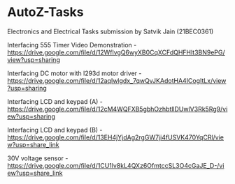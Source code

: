 # AutoZ-Tasks
Electronics and Electrical Tasks submission by Satvik Jain (21BEC0361)

Interfacing 555 Timer Video Demonstration - https://drive.google.com/file/d/12WflvgQ6wyXB0CqXCFdQHFHlt3BN9ePG/view?usp=sharing


Interfacing DC motor with l293d motor driver - https://drive.google.com/file/d/12aqIwlgdx_7qwQvJKAdotHA4ICogItLx/view?usp=sharing


Interfacing LCD and keypad (A) - https://drive.google.com/file/d/12cM4WQFXB5gbhOzhbtllDUwlV3Rk5Rg9/view?usp=sharing


Interfacing LCD and keypad (B) - https://drive.google.com/file/d/13EH4jYjdAg2rgGW7ji4fUSVK470YqCRl/view?usp=share_link


30V voltage sensor - https://drive.google.com/file/d/1CU1lv8kL4QXz6OfmtccSL3O4cGaJE_D-/view?usp=share_link

